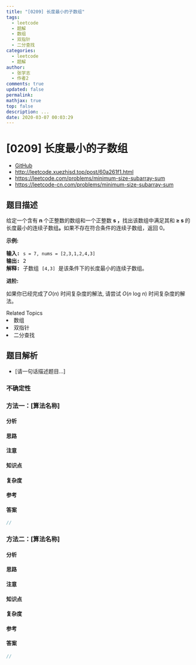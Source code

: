 ```yaml
---
title: "[0209] 长度最小的子数组"
tags:
  - leetcode
  - 题解
  - 数组
  - 双指针
  - 二分查找
categories:
  - leetcode
  - 题解
author:
  - 张学志
  - 作者2
comments: true
updated: false
permalink:
mathjax: true
top: false
description: ...
date: 2020-03-07 00:03:29
---
```



# [0209] 长度最小的子数组
* [GitHub](https://github.com/algoboy101/LeetCodeCrowdsource/tree/master/_posts/QA/%5B0209%5D%20%E9%95%BF%E5%BA%A6%E6%9C%80%E5%B0%8F%E7%9A%84%E5%AD%90%E6%95%B0%E7%BB%84.md)
* http://leetcode.xuezhisd.top/post/60a261f1.html
* https://leetcode.com/problems/minimum-size-subarray-sum
* https://leetcode-cn.com/problems/minimum-size-subarray-sum


## 题目描述

<p>给定一个含有&nbsp;<strong>n&nbsp;</strong>个正整数的数组和一个正整数&nbsp;<strong>s ，</strong>找出该数组中满足其和<strong> &ge; s </strong>的长度最小的连续子数组<strong>。</strong>如果不存在符合条件的连续子数组，返回 0。</p>

<p><strong>示例:&nbsp;</strong></p>

<pre><strong>输入:</strong> <code>s = 7, nums = [2,3,1,2,4,3]</code>
<strong>输出:</strong> 2
<strong>解释: </strong>子数组&nbsp;<code>[4,3]</code>&nbsp;是该条件下的长度最小的连续子数组。
</pre>

<p><strong>进阶:</strong></p>

<p>如果你已经完成了<em>O</em>(<em>n</em>) 时间复杂度的解法, 请尝试&nbsp;<em>O</em>(<em>n</em> log <em>n</em>) 时间复杂度的解法。</p>
<div><div>Related Topics</div><div><li>数组</li><li>双指针</li><li>二分查找</li></div></div>


## 题目解析
* [请一句话描述题目...]

### 不确定性


### 方法一：[算法名称]

#### 分析

#### 思路

#### 注意

#### 知识点

#### 复杂度

#### 参考

#### 答案

```cpp
//
```


### 方法二：[算法名称]

#### 分析

#### 思路

#### 注意

#### 知识点

#### 复杂度

#### 参考

#### 答案

```cpp
//
```


